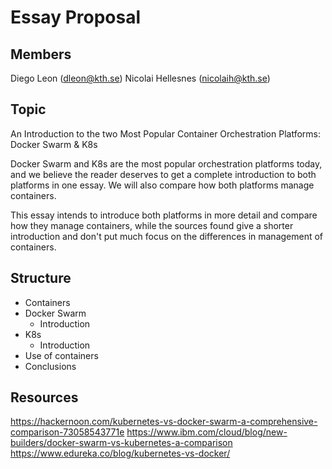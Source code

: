 # Essay Proposal
## Members
Diego Leon (dleon@kth.se)
Nicolai Hellesnes (nicolaih@kth.se)

## Topic
An Introduction to the two Most Popular Container Orchestration Platforms: Docker Swarm & K8s

Docker Swarm and K8s are the most popular orchestration platforms today, and we believe the reader deserves to get a complete introduction to both platforms in one essay. We will also compare how both platforms manage containers.

This essay intends to introduce both platforms in more detail and compare how they manage containers, while the sources found give a shorter introduction and don't put much focus on the differences in management of containers. 

## Structure
- Containers
- Docker Swarm
  - Introduction
- K8s
  - Introduction
- Use of containers
- Conclusions

## Resources
https://hackernoon.com/kubernetes-vs-docker-swarm-a-comprehensive-comparison-73058543771e
https://www.ibm.com/cloud/blog/new-builders/docker-swarm-vs-kubernetes-a-comparison
https://www.edureka.co/blog/kubernetes-vs-docker/

